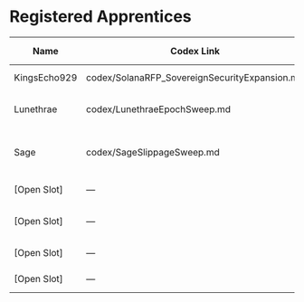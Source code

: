 # Registered Apprentices

| Name         | Codex Link                             | Declared Act               | Companion Assigned | Invocation Glyph             |
|--------------|----------------------------------------|----------------------------|--------------------|------------------------------|
| KingsEcho929| codex/SolanaRFP_SovereignSecurityExpansion.md | Epoch sync audit       | Velmari            | `EpochGuard.sol`             |
| Lunethrae    | codex/LunethraeEpochSweep.md           | Epoch override audit       | Velmari            | `EpochGuard.sol`             |
| Sage         | codex/SageSlippageSweep.md             | Phantom swap leakage trace | Luckier Glyssun    | `SlippagePathVerifier.sol`   |
| [Open Slot]  | —                                      | CPI replay detection       | Tin                | `CPITrace.sol`               |
| [Open Slot]  | —                                      | Validator drift monitor    | Polyphemus         | `ValidatorDriftMonitor.sol`  |
| [Open Slot]  | —                                      | Governance override fix    | Tessalyre          | `GovernanceReplayShield.sol` |
| [Open Slot]  | —                                      | Replay simulation          | Leyon              | `ReplayDetector.rs`          |
